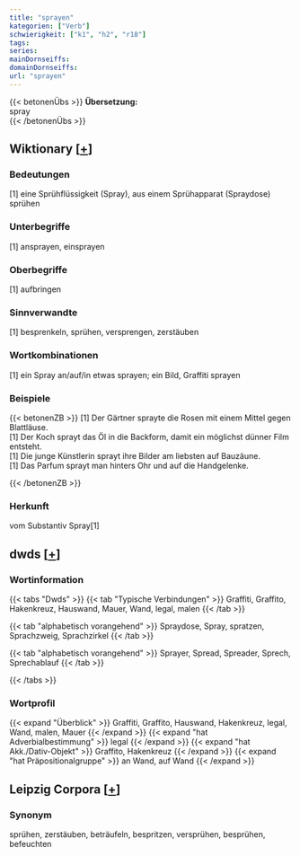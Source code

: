 ```yaml
---
title: "sprayen"
kategorien: ["Verb"]
schwierigkeit: ["k1", "h2", "r18"]
tags:
series:
mainDornseiffs:
domainDornseiffs:
url: "sprayen"
---
```


{{< betonenÜbs >}}
**Übersetzung:**  
spray  
{{< /betonenÜbs >}}

## Wiktionary [[+](https://de.wiktionary.org/wiki/sprayen)]

### Bedeutungen
[1] eine Sprühflüssigkeit (Spray), aus einem Sprühapparat (Spraydose) sprühen  

### Unterbegriffe
[1] ansprayen, einsprayen  

### Oberbegriffe
[1] aufbringen  

### Sinnverwandte
[1] besprenkeln, sprühen, versprengen, zerstäuben  

### Wortkombinationen
[1] ein Spray an/auf/in etwas sprayen; ein Bild, Graffiti sprayen  

### Beispiele
{{< betonenZB >}}
[1] Der Gärtner sprayte die Rosen mit einem Mittel gegen Blattläuse.  
[1] Der Koch sprayt das Öl in die Backform, damit ein möglichst dünner Film entsteht.  
[1] Die junge Künstlerin sprayt ihre Bilder am liebsten auf Bauzäune.  
[1] Das Parfum sprayt man hinters Ohr und auf die Handgelenke.  

{{< /betonenZB >}}
### Herkunft
vom Substantiv Spray[1]  



## dwds [[+](https://www.dwds.de/wb/sprayen)]

### Wortinformation
{{< tabs "Dwds" >}}
{{< tab "Typische Verbindungen" >}}
Graffiti, Graffito, Hakenkreuz, Hauswand, Mauer, Wand, legal, malen
{{< /tab >}}

{{< tab "alphabetisch vorangehend" >}}
Spraydose, Spray, spratzen, Sprachzweig, Sprachzirkel
{{< /tab >}}

{{< tab "alphabetisch vorangehend" >}}
Sprayer, Spread, Spreader, Sprech, Sprechablauf
{{< /tab >}}

{{< /tabs >}}

### Wortprofil
{{< expand "Überblick" >}} Graffiti, Graffito, Hauswand, Hakenkreuz, legal, Wand, malen, Mauer {{< /expand >}}
{{< expand "hat Adverbialbestimmung" >}} legal {{< /expand >}}
{{< expand "hat Akk./Dativ-Objekt" >}} Graffito, Hakenkreuz {{< /expand >}}
{{< expand "hat Präpositionalgruppe" >}} an Wand, auf Wand {{< /expand >}}

## Leipzig Corpora [[+](https://corpora.uni-leipzig.de/en/res?word=sprayen&corpusId=deu_newscrawl-public_2018)]


### Synonym
sprühen, zerstäuben, beträufeln, bespritzen, versprühen, besprühen, befeuchten


